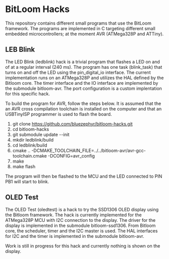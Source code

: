 # BitLoom Hacks
This repository contains different small programs that use the BitLoom
framework.  The programs are implemented in C targeting different small embedded
microcontrollers; at the moment AVR (ATMega328P and ATTiny).

## LEB Blink
The LED Blink (ledblink) hack is a trivial program that flashes a LED on and
of at a regular interval (240 ms).  The program has one task (blink_task)
that turns on and off the LED using the pin_digital_io interface.  The current
implementation runs on an ATMega328P and utilizes the HAL defined by the
Bitloom core.  The timer interface and the IO interface are implemented by
the submodule bitloom-avr.  The port configuration is a custom implentation
for this specific hack.

To build the program for AVR, follow the steps below.  It is assumed that
the an AVR cross compilation toolchain is installed on the computer and that an
USBTinyISP programmer is used to flash the board.

 1. git clone https://github.com/bluezephyr/bitloom-hacks.git
 1. cd bitloom-hacks
 1. git submodule update --init
 1. mkdir ledblink/build
 1. cd ledblink/build
 1. cmake .. -DCMAKE_TOOLCHAIN_FILE=../../bitloom-avr/avr-gcc-toolchain.cmake -DCONFIG=avr_config
 1. make
 1. make flash

The program will then be flashed to the MCU and the LED connected to PIN PB1
will start to blink.


## OLED Test
The OLED Test (oledtest) is a hack to try the SSD1306 OLED display using the
Bitloom framework.  The hack is currently implemented for the ATMega328P MCU
with I2C connection to the display.  The driver for the display is implemented
in the submodule bitloom-ssd1306.  From Bitloom core, the scheduler, timer and
the I2C master is used.  The HAL interfaces for I2C and the timer is implemented
in the submodule bitloom-avr.

Work is still in progress for this hack and currently nothing is shown on the
display.
